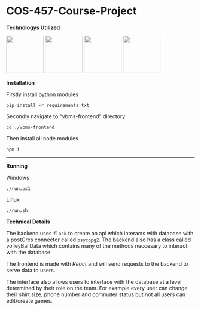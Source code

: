 # COS-457-Course-Project


**Technologys Utilized**
<p float="left">
  <img src="https://cdn-icons-png.flaticon.com/512/5968/5968342.png" width="100" />
  <img src="https://cdn-icons-png.flaticon.com/512/5968/5968322.png" width="100" /> 
  <img src="https://cdn-icons-png.flaticon.com/512/5968/5968350.png" width="100" />
  <img src="https://upload.wikimedia.org/wikipedia/commons/a/a7/React-icon.svg" width="100" />
</p>

**Installation**

Firstly install python modules
```
pip install -r requirements.txt
```
Secondly navigate to "vbms-frontend" directory
```
cd ./vbms-frontend
```
Then install all node modules
```
npm i
```
<hr/>

**Running**

Windows 
```
./run.ps1
```
Linux
```
./run.sh
```
**Technical Details**

The backend uses ```flask``` to create an api which interacts with database with a postGres connector called ```psycopg2```.
The backend also has a class called volleyBallData which contains many of the methods neccesary to interact with the database.

The frontend is made with _React_ and will send requests to the backend to serve data to users. 

The interface also allows users to interface with the database at a level determined by their role on the team. For example every user can change 
their shirt size, phone number and commuter status but not all users can edit/create games.